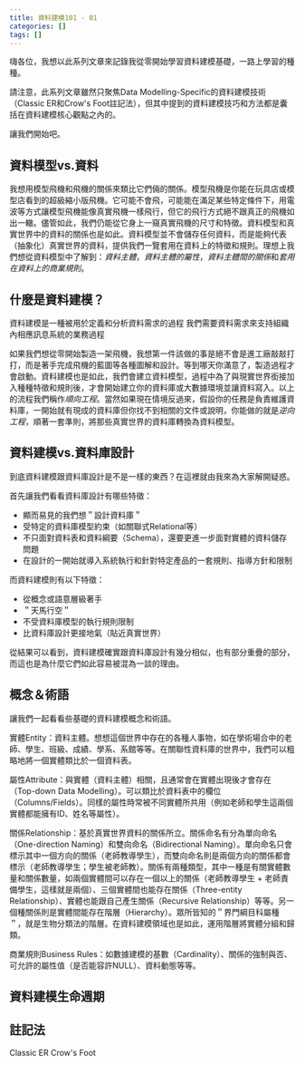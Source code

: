 ```yaml
---
title: 資料建模101 - 01
categories: []
tags: []
---
```


嗨各位，我想以此系列文章來記錄我從零開始學習資料建模基礎，一路上學習的種種。

請注意，此系列文章雖然只聚焦Data Modelling-Specific的資料建模技術（Classic ER和Crow's Foot註記法），但其中提到的資料建模技巧和方法都是囊括在資料建模核心觀點之內的。

讓我們開始吧。

## 資料模型vs.資料
我想用模型飛機和飛機的關係來類比它們倆的關係。模型飛機是你能在玩具店或模型店看到的超級縮小版飛機。它可能不會飛，可能能在滿足某些特定條件下，用電波等方式讓模型飛機能像真實飛機一樣飛行，但它的飛行方式絕不跟真正的飛機如出一轍。儘管如此，我們仍能從它身上一窺真實飛機的尺寸和特徵。資料模型和真實世界中的資料的關係也是如此。資料模型並不會儲存任何資料，而是能夠代表（抽象化）真實世界的資料，提供我們一覽套用在資料上的特徵和規則。理想上我們想從資料模型中了解到：*資料主體*，*資料主體的屬性*，*資料主體間的關係*和*套用在資料上的商業規則*。

## 什麼是資料建模？
資料建模是一種被用於定義和分析資料需求的過程
我們需要資料需求來支持組織內相應訊息系統的業務過程

如果我們想從零開始製造一架飛機，我想第一件該做的事是絕不會是進工廠敲敲打打，而是著手完成飛機的藍圖等各種圖解和設計。等到哪天你滿意了，製造過程才會啟動。資料建模也是如此，我們會建立資料模型，過程中為了與現實世界銜接加入種種特徵和規則後，才會開始建立你的資料庫或大數據環境並讓資料寫入。以上的流程我們稱作*順向工程*。當然如果現在情境反過來，假設你的任務是負責維護資料庫，一開始就有現成的資料庫但你找不到相關的文件或說明，你能做的就是*逆向工程*，順著一套準則，將那些真實世界的資料庫轉換為資料模型。

## 資料建模vs.資料庫設計
到底資料建模跟資料庫設計是不是一樣的東西？在這裡就由我來為大家解開疑惑。

首先讓我們看看資料庫設計有哪些特徵：
- 顯而易見的我們想＂設計資料庫＂
- 受特定的資料庫模型約束（如關聯式Relational等）
- 不只面對資料表和資料綱要（Schema），還要更進一步面對實體的資料儲存問題
- 在設計的一開始就導入系統執行和針對特定產品的一套規則、指導方針和限制

而資料建模則有以下特徵：
- 從概念或語意層級著手
- ＂天馬行空＂
- 不受資料庫模型的執行規則限制
- 比資料庫設計更接地氣（貼近真實世界）

從結果可以看到，資料建模確實跟資料庫設計有幾分相似，也有部分重疊的部分，而這也是為什麼它們如此容易被混為一談的理由。

## 概念＆術語
讓我們一起看看些基礎的資料建模概念和術語。

實體Entity：資料主體。想想這個世界中存在的各種人事物，如在學術場合中的老師、學生、班級、成績、學系、系館等等。在關聯性資料庫的世界中，我們可以粗略地將一個實體類比於一個資料表。

屬性Attribute：與實體（資料主體）相關，且通常會在實體出現後才會存在（Top-down Data Modelling）。可以類比於資料表中的欄位（Columns/Fields）。同樣的屬性時常被不同實體所共用（例如老師和學生這兩個實體都能擁有ID、姓名等屬性）。

關係Relationship：基於真實世界資料的關係所立。關係命名有分為單向命名（One-direction Naming）和雙向命名（Bidirectional Naming）。單向命名只會標示其中一個方向的關係（老師教導學生），而雙向命名則是兩個方向的關係都會標示（老師教導學生；學生被老師教）。關係有兩種類型，其中一種是有關實體數量和關係數量，如兩個實體間可以存在一個以上的關係（老師教導學生 + 老師責備學生，這樣就是兩個）、三個實體間也能存在關係（Three-entity Relationship）、實體也能跟自己產生關係（Recursive Relationship）等等。另一個種關係則是實體間能存在階層（Hierarchy）。眾所皆知的＂界門綱目科屬種＂，就是生物分類法的階層。在資料建模領域也是如此，運用階層將實體分組和歸類。

商業規則Business Rules：如數據建模的基數（Cardinality）、關係的強制與否、可允許的屬性值（是否能容許NULL）、資料動態等等。

## 資料建模生命週期


## 註記法
Classic ER
Crow's Foot